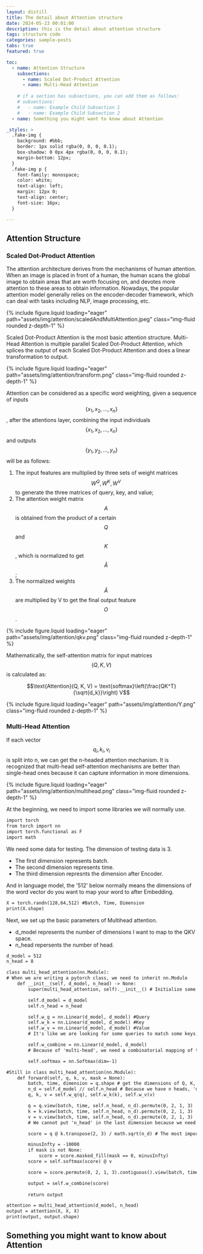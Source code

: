 ```yaml
---
layout: distill
title: The detail about Attention structure
date: 2024-05-23 00:01:00
description: this is the detail about attention structure
tags: structure code
categories: sample-posts
tabs: true
featured: true

toc:
  - name: Attention Structure
    subsections:
      - name: Scaled Dot-Product Attention
      - name: Multi-Head Attention
    
    # if a section has subsections, you can add them as follows:
    # subsections:
    #   - name: Example Child Subsection 1
    #   - name: Example Child Subsection 2
  - name: Something you might want to know about Attention

_styles: >
  .fake-img {
    background: #bbb;
    border: 1px solid rgba(0, 0, 0, 0.1);
    box-shadow: 0 0px 4px rgba(0, 0, 0, 0.1);
    margin-bottom: 12px;
  }
  .fake-img p {
    font-family: monospace;
    color: white;
    text-align: left;
    margin: 12px 0;
    text-align: center;
    font-size: 16px;
  }

---
```


## Attention Structure

### Scaled Dot-Product Attention

The attention architecture derives from the mechanisms of human attention. When an image is placed in front of a human, the human scans the global image to obtain areas that are worth focusing on, and devotes more attention to these areas to obtain information. Nowadays, the popular attention model generally relies on the encoder-decoder framework, which can deal with tasks including NLP, image processing, etc.

<div class="row mt-3">
    <div class="col-sm mt-3 mt-md-0">
        {% include figure.liquid loading="eager" path="assets/img/attention/scaledAndMultiAttention.jpeg" class="img-fluid rounded z-depth-1" %}
    </div>
</div>

Scaled Dot-Product Attention is the most basic attention structure. Multi-Head Attention is multiple parallel Scaled Dot-Product Attention, which splices the output of each Scaled Dot-Product Attention and does a linear transformation to output.

<div class="row mt-3">
    <div class="col-sm mt-3 mt-md-0">
        {% include figure.liquid loading="eager" path="assets/img/attention/transform.png" class="img-fluid rounded z-depth-1" %}
    </div>
</div>

Attention can be considered as a specific word weighting, given a sequence of inputs $$\{x_1, x_2, \dots, x_n\}$$, after the attentions layer, combining the input individuals $$\{x_1, x_2, \dots, x_n\}$$ and outputs $$\{y_1, y_2, \dots, y_n\}$$ will be as follows: 

1. The input features are multiplied by three sets of weight matrices $$W^Q, W^K, W^V$$ to generate the three matrices of query, key, and value;
2. The attention weight matrix $$A$$ is obtained from the product of a certain $$Q$$ and $$K$$, which is normalized to get $$\hat{A}$$;
3. The normalized weights $$\hat{A}$$ are multiplied by V to get the final output feature $$O$$.

<div class="row mt-3">
    <div class="col-sm mt-3 mt-md-0">
        {% include figure.liquid loading="eager" path="assets/img/attention/qkv.png" class="img-fluid rounded z-depth-1" %}
    </div>
</div>

Mathematically, the self-attention matrix for input matrices $$(Q, K, V)$$ is calculated as:

$$\text{Attention}(Q, K, V) = \text{softmax}\left(\frac{QK^T}{\sqrt{d_k}}\right) V$$

<div class="row mt-3">
    <div class="col-sm mt-3 mt-md-0">
        {% include figure.liquid loading="eager" path="assets/img/attention/Y.png" class="img-fluid rounded z-depth-1" %}
    </div>
</div>

### Multi-Head Attention

If each vector $$q_i, k_i, v_i$$ is split into n, we can get the n-headed attention mechanism. It is recognized that multi-head self-attention mechanisms are better than single-head ones because it can capture information in more dimensions.

<div class="row mt-3">
    <div class="col-sm mt-3 mt-md-0">
        {% include figure.liquid loading="eager" path="assets/img/attention/multihead.png" class="img-fluid rounded z-depth-1" %}
    </div>
</div>

At the beginning, we need to import some libraries we will normally use.

```diff
import torch
from torch import nn
import torch.functional as F
import math
```

We need some data for testing. The dimension of testing data is 3. 

- The first dimension represents batch.
- The second dimension represents time. 
- The third dimension represnts the dimension after Encoder.

And in language model, the '512' below normally means the dimensions of the word vector do you want to map your word to after Embedding.

```diff
X = torch.randn(128,64,512) #Batch, Time, Dimension
print(X.shape)
```

Next, we set up the basic parameters of Multihead attention.
- d_model represents the number of dimensions I want to map to the QKV space.
- n_head repersents the number of head.

```diff
d_model = 512
n_head = 8
```

```diff
class multi_head_attention(nn.Module):
# When we are writing a pytorch class, we need to inherit nn.Module
    def __init__(self, d_model, n_head) -> None:
        super(multi_head_attention, self).__init__() # Initialize some basic parameters

        self.d_model = d_model
        self.n_head = n_head

        self.w_q = nn.Linear(d_model, d_model) #Query
        self.w_k = nn.Linear(d_model, d_model) #Key
        self.w_v = nn.Linear(d_model, d_model) #Value
        # It's like we are looking for some queries to match some keys, and values are then weighted to combine.

        self.w_combine = nn.Linear(d_model, d_model)
        # Because of 'multi-head', we need a combinatorial mapping of the outputs.

        self.softmax = nn.Softmax(dim=-1)
```
        
```diff
#Still in class multi_head_attention(nn.Module):
    def forward(self, q, k, v, mask = None):
        batch, time, dimension = q.shape # get the dimensions of Q, K, V
        n_d = self.d_model // self.n_head # Because we have n heads, 'd_model' for each submodel has to be divisible by 'n_head'.
        q, k, v = self.w_q(q), self.w_k(k), self.w_v(v)

        q = q.view(batch, time, self.n_head, n_d).permute(0, 2, 1, 3)   
        k = k.view(batch, time, self.n_head, n_d).permute(0, 2, 1, 3)   
        v = v.view(batch, time, self.n_head, n_d).permute(0, 2, 1, 3)   
        # We cannot put 'n_head' in the last dimension because we need to process the last two dimensions.

        score = q @ k.transpose(2, 3) / math.sqrt(n_d) # The most important code in Attention.

        minusInfty = -10000
        if mask is not None:
            score = score.masked_fill(mask == 0, minusInfty)
        score = self.softmax(score) @ v

        score = score.permute(0, 2, 1, 3).contiguous().view(batch, time, dimension)

        output = self.w_combine(score)
        
        return output 
```

```diff
attention = multi_head_attention(d_model, n_head)
output = attention(X, X, X)
print(output, output.shape)
```

## Something you might want to know about Attention



